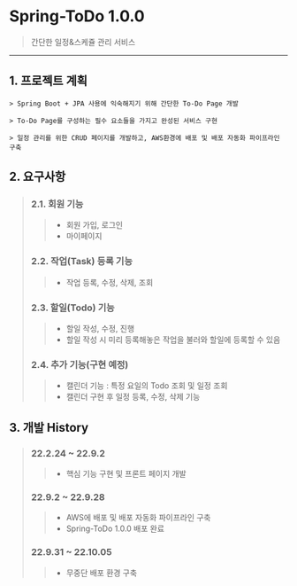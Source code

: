 # Spring-ToDo 1.0.0
> 간단한 일정&스케쥴 관리 서비스
  
  
* * *
## 1. 프로젝트 계획

    > Spring Boot + JPA 사용에 익숙해지기 위해 간단한 To-Do Page 개발
    
    > To-Do Page를 구성하는 필수 요소들을 가지고 완성된 서비스 구현
    
    > 일정 관리를 위한 CRUD 페이지를 개발하고, AWS환경에 배포 및 배포 자동화 파이프라인 구축


## 2. 요구사항
> ### 2.1. 회원 기능
> > * 회원 가입, 로그인
> > * 마이페이지
> ### 2.2. 작업(Task) 등록 기능
> > * 작업 등록, 수정, 삭제, 조회
> ### 2.3. 할일(Todo) 기능
> > * 할일 작성, 수정, 진행
> > * 할일 작성 시 미리 등록해놓은 작업을 불러와 할일에 등록할 수 있음
> ### 2.4. 추가 기능(구현 예정)
> > * 캘린더 기능 : 특정 요일의 Todo 조회 및 일정 조회
> > * 캘린더 구현 후 일정 등록, 수정, 삭제 기능

## 3. 개발 History
> ### 22.2.24 ~ 22.9.2
> > * 핵심 기능 구현 및 프론트 페이지 개발
> ### 22.9.2 ~ 22.9.28
> > * AWS에 배포 및 배포 자동화 파이프라인 구축
> > * Spring-ToDo 1.0.0 배포 완료
> ### 22.9.31 ~ 22.10.05
> > * 무중단 배포 환경 구축